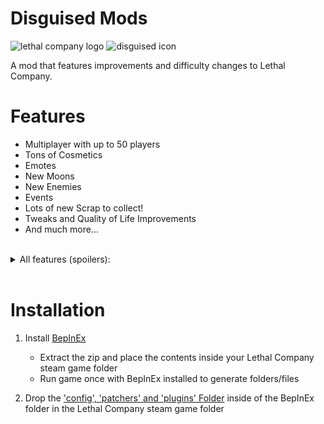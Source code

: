 # Disguised Mods
![lethal company logo](https://tawk.link/637ce062b0d6371309d07b8c/kb/attachments/InodhMEIMa.jpg) ![disguised icon](https://tawk.link/637ce062b0d6371309d07b8c/kb/attachments/jxl26fMNy6.png)

A mod that features improvements and difficulty changes to Lethal Company.


# Features
- Multiplayer with up to 50 players
- Tons of Cosmetics
- Emotes
- New Moons
- New Enemies
- Events
- Lots of new Scrap to collect!
- Tweaks and Quality of Life Improvements
- And much more...

<br>
<details>
  <summary>All features (spoilers):</summary>
  <br>
  
  - MoreCompany for servers of up to 50 players
  - Bracken remodelled to Freddy Fazbear
  - Metal Pipe sound on metallic item drop
  - Yippee Hoarding Bugs
  - Emotes
  - Suits
  - 15 new moons
  - New Interiors for the moons
  - Coilheads turn to stare at you when looking at them
  - Laser Pointers detonate landmines
  - Removes the mask from the mimic
  - Mimics take the appearance of players
  - Mimics no longer raise their hands
  - Bodies in close proximity of a mask have a chance of being possessed
  - Fake Fire Escapes may make you their lunch
  - Ability to spectate enemies when dead
  - Monsters mimic the voices of your friends
  - The facility will begin to meltdown if the apparatus is taken
  - Add the 'Geiger Counter' item which can be used to find the apparatus
  - New items and decorations
  - Push your friends using the interaction key
  - Unique events each time you land on a moon
  - Increased monster spawn rates
  - All moons can spawn all enemies
  - Increased loot drop rates
  - Moon Heat increases the more you visit a moon
  - Improved Spray Paint
  - Ship Loot Calculator
  - Crosshair in center of screen
  - Cats spawn in the dungeons
  - Better Stamina
  - Flashlight Toggle Hotkey (default F)
  - Walkie Hotkey (default R)
  - Health displayed in HUD
  - Look all the way down
  - Chat Commands
  - Terminal Commands auto complete on tab
  - Terminal Command history using arrow keys
  - Roll over excess credits into the next quota
  - Hide Chat when not in use
  - Players can join whenever the ship is in orbit
  - Jester plays the song 'Freebird' when winding up and chasing
  - Airhorn plays 'Whistle' sound effect
  - Hoarding bugs can use items
  - Hoarding bugs drop items held on death
  - Flies spawn over dead bodies
  - Key items are now kept when using teleporters (scrap is still lost)
  - Improved performance report including cause of death
  - More monitors in the ship to display extra information
  - The dropship arrives faster
  - Now face away from the door when going through a fire exit
  - Seamless skipping of intro/menu screens
  - Patches out the delay when jumping
  - Create additional save slots
  - Rename saves
  - Discord Rich Presence support in-game
  - Remove the limit of items that can be placed on the deposit desk at the company building
  - Additional graphics settings such as resolution, anti-aliasing, fog quality etc
  - Muted indicator and customisable toggle mute hotkey
  - Displays an icon when detecting voice activity
  - Fit more characters into transmissions with the signal translator
  - Hide the 'Mod List' popup that shows when a player joins
  - Pathfinding and Proximity Chat Lag fixes

</details>
<br>

# Installation
1. Install [BepInEx](https://github.com/BepInEx/BepInEx/releases/latest)
    - Extract the zip and place the contents inside your Lethal Company steam game folder
    - Run game once with BepInEx installed to generate folders/files
    
2. Drop the ['config', 'patchers' and 'plugins' Folder](https://github.com/disguised04/LethalCompany/releases/latest/download/DisguisedMod.zip) inside of the BepInEx folder in the Lethal Company steam game folder
